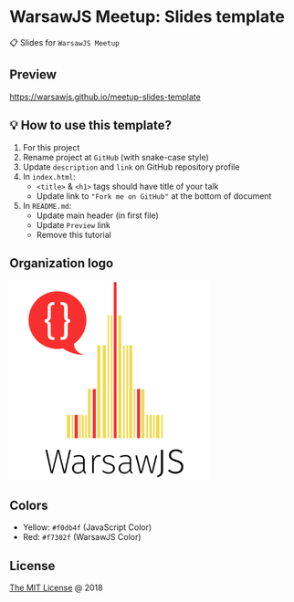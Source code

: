 # WarsawJS Meetup: Slides template

:clipboard: Slides for `WarsawJS Meetup`

## Preview

<https://warsawjs.github.io/meetup-slides-template>

## :bulb: How to use this template?

1. For this project
2. Rename project at `GitHub` (with snake-case style)
3. Update `description` and `link` on GitHub repository profile
4. In `index.html`:
    + `<title>` & `<h1>` tags should have title of your talk
    + Update link to `"Fork me on GitHub"` at the bottom of document
5. In `README.md`:
    + Update main header (in first file)
    + Update `Preview` link
    + Remove this tutorial

## Organization logo

<img src="./vendors/shower-warsawjs/images/logo.svg" width="350"/>

## Colors

* Yellow: `#f0db4f` (JavaScript Color)
* Red: `#f7302f` (WarsawJS Color)

## License

[The MIT License](http://en.wikipedia.org/wiki/MIT_License) @ 2018
